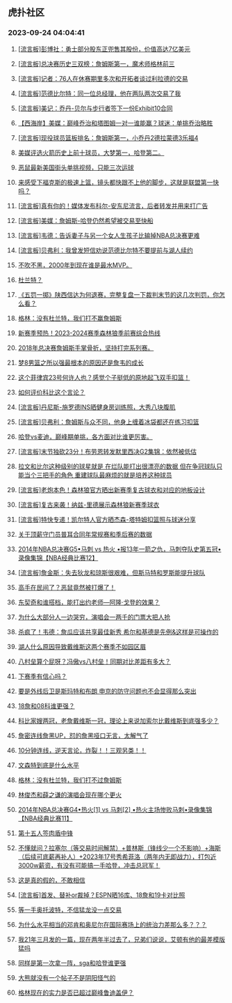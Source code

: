 ## 虎扑社区 
### 2023-09-24 04:04:41

1. [[流言板]彭博社：勇士部分股东正兜售其股份，价值高达7亿美元](https://bbs.hupu.com/62203493.html)

2. [[流言板]总决赛历史三双榜：詹姆斯第一，魔术师格林前三](https://bbs.hupu.com/62203082.html)

3. [[流言板]记者：76人在休赛期里多次和开拓者谈过利拉德的交易](https://bbs.hupu.com/62201639.html)

4. [[流言板]范德比尔特：同一位总经理，他在两队两次交易了我](https://bbs.hupu.com/62200993.html)

5. [[流言板]美记：乔丹-贝尔与步行者签下一份Exhibit10合同](https://bbs.hupu.com/62203757.html)

6. [【西海岸】美媒：巅峰乔治和塔图姆一对一谁能赢？球迷：单挑乔治略胜](https://bbs.hupu.com/62199506.html)

7. [[流言板]现役球员篮板排名：詹姆斯第一，小乔丹2德拉蒙德3乐福4](https://bbs.hupu.com/62199491.html)

8. [美媒评选火箭历史上前十球员，大梦第一，哈登第二。](https://bbs.hupu.com/62199274.html)

9. [恶鼠最新美国街头单挑视频，只能三次运球](https://bbs.hupu.com/62197950.html)

10. [来感受下福克斯的极速上篮，镜头都快跟不上他的脚步，这就是联盟第一快吗？](https://bbs.hupu.com/62199269.html)

11. [[流言板]真有你的！媒体发布科尔-安东尼流言，后者转发并用来打广告](https://bbs.hupu.com/62203776.html)

12. [[流言板]美媒：詹姆斯-哈登仍然希望被交易至快船](https://bbs.hupu.com/62197756.html)

13. [[流言板]韦德：告诉妻子与另一个女人生孩子比输掉NBA总决赛更难](https://bbs.hupu.com/62197097.html)

14. [[流言板]贝弗利：我曾发短信劝说范德比尔特不要提前与湖人续约](https://bbs.hupu.com/62197104.html)

15. [不吹不黑，2000年到现在谁是最水MVP。](https://bbs.hupu.com/62204362.html)

16. [杜兰特？](https://bbs.hupu.com/62204533.html)

17. [《五罚一掷》陕西信达为何退赛，完整复盘一下裁判末节的这几次判罚，你怎么看？](https://bbs.hupu.com/62201006.html)

18. [格林：没有杜兰特，我们打不赢詹姆斯](https://bbs.hupu.com/62204587.html)

19. [新赛季预热！2023-2024赛季森林狼季前赛综合热线](https://bbs.hupu.com/62204352.html)

20. [2018年总决赛詹姆斯手掌骨折，坚持打完系列赛。](https://bbs.hupu.com/62204340.html)

21. [梦8男篮之所以强最根本的原因还是詹韦的成长](https://bbs.hupu.com/62204417.html)

22. [这个菲律宾23号何许人也？感觉个子挺低的原地起飞双手扣篮！](https://bbs.hupu.com/62204268.html)

23. [如何评价科比这个言论？](https://bbs.hupu.com/62204024.html)

24. [[流言板]丹尼斯-施罗德INS晒健身房训练照，大秀八块腹肌](https://bbs.hupu.com/62196765.html)

25. [[流言板]贝弗利：詹姆斯与众不同，他身上缠着冰袋都还在练习扣篮](https://bbs.hupu.com/62196697.html)

26. [哈登vs麦迪，巅峰期单挑，各方面对比谁更厉害。](https://bbs.hupu.com/62203313.html)

27. [[流言板]末节独砍23分！布劳恩转发默里西决G2集锦：依然被低估](https://bbs.hupu.com/62200826.html)

28. [拉文和比尔这种级别的球星就是 在烂队能打出很漂亮的数据 但在争冠球队只能当个三把手的角色 重建球队最麻烦的就是培养这种球员](https://bbs.hupu.com/62202329.html)

29. [[流言板]老炮本色！森林狼官方晒出新赛季复古球衣和对应的地板设计](https://bbs.hupu.com/62202831.html)

30. [[流言板]复古来袭！纳兹-里德展示森林狼新赛季球衣](https://bbs.hupu.com/62202790.html)

31. [[流言板]特快专递！凯尔特人官方晒杰森-塔特姆扣篮照与球迷分享](https://bbs.hupu.com/62203088.html)

32. [关于顶薪守门员普耳合同年常规赛和季后赛的数据](https://bbs.hupu.com/62203814.html)

33. [2014年NBA总决赛G5•马刺 vs 热火 •报13年一箭之仇，马刺夺队史第五冠•录像集锦【NBA经典比赛12】](https://bbs.hupu.com/62203037.html)

34. [[流言板]詹金斯：失去狄龙和琼斯很艰难，但斯马特和罗斯能提升球队](https://bbs.hupu.com/62201506.html)

35. [高手在民间了？恶鼠竟然被打爆了！](https://bbs.hupu.com/62199278.html)

36. [东契奇和谁搭档，能打出约老师—阿隆·戈登的效果？](https://bbs.hupu.com/62203867.html)

37. [为什么大部分人一边哭穷，演唱会一两千的门票大把人抢](https://bbs.hupu.com/62200006.html)

38. [杀疯了！韦德：詹瓜应该共享最佳新秀 希尔和基德是先例&这样是可操作的](https://bbs.hupu.com/62197319.html)

39. [湖人什么原因导致戴维斯这两个赛季不如园区眉](https://bbs.hupu.com/62203509.html)

40. [八村垒算个屁呀？冯傲vs八村垒！同期对比差距有多大？](https://bbs.hupu.com/62203748.html)

41. [下赛季有信心吗？](https://bbs.hupu.com/62203936.html)

42. [要是外线后卫是斯玛特和布朗 申京的防守问题也不会显得那么突出](https://bbs.hupu.com/62201526.html)

43. [18詹和08科谁更强？](https://bbs.hupu.com/62203684.html)

44. [科比家嫂两冠，老詹戴维斯一冠，理论上来说加索尔比戴维斯到底强多少？](https://bbs.hupu.com/62201247.html)

45. [詹密连线詹黑UP，怼的詹黑哑口无言，太解气了](https://bbs.hupu.com/62200368.html)

46. [10分钟连线，逆天言论，炸裂！！三观另类！！](https://bbs.hupu.com/62200652.html)

47. [文森特到底是什么水平](https://bbs.hupu.com/62202687.html)

48. [格林：没有杜兰特，我们打不过詹姆斯](https://bbs.hupu.com/62201547.html)

49. [林俊杰和薛之谦的演唱会现在哪个更火](https://bbs.hupu.com/62200884.html)

50. [2014年NBA总决赛G4•热火[1] vs 马刺[2] •热火主场惨败马刺•录像集锦【NBA经典比赛11】](https://bbs.hupu.com/62200944.html)

51. [第十五人签肉盾中锋](https://bbs.hupu.com/62203706.html)

52. [不懂就问？拉塞尔（等交易时间解禁）+普林斯（锋线少一个不影响）+海斯（后续可底薪再补人）+2023年17号秀希菲洛（两年内无即战力），打包近3000w薪资，有没有可能搞一手哈登，冲击总冠军！](https://bbs.hupu.com/62201652.html)

53. [这是真的假的，不敢相信](https://bbs.hupu.com/62202748.html)

54. [[流言板]首发、替补or裁掉？ESPN晒16库、18詹和19卡对比照](https://bbs.hupu.com/62195582.html)

55. [等一手奥托波特，不信猛龙没一点交易](https://bbs.hupu.com/62203699.html)

56. [为什么水平相当的邓肯和奥尼尔在国际赛场上的统治力差那么多？？？](https://bbs.hupu.com/62202588.html)

57. [我21年三月发的一篇，现在两年半过去了，兄弟们说说，艾顿有他的最差模版猛吗](https://bbs.hupu.com/62203335.html)

58. [同样是第一次拿一阵，sga和哈登谁更强](https://bbs.hupu.com/62203563.html)

59. [大熊就没有一个帖子不是阴阳怪气的](https://bbs.hupu.com/62200692.html)

60. [格林现在的实力是否已超过巅峰鲁迪盖伊？](https://bbs.hupu.com/62200780.html)

